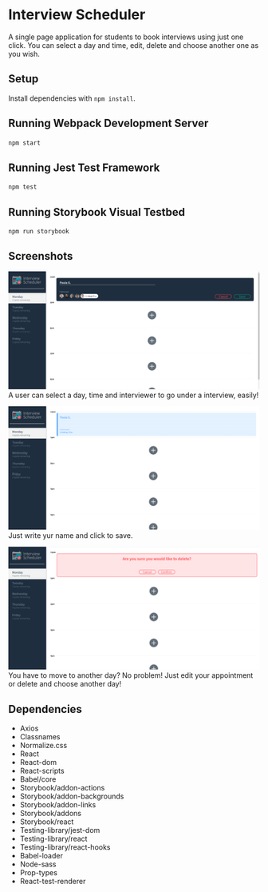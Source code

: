 # Interview Scheduler
A single page application for students to book interviews using just one click. You can select a day and time, edit, delete and choose another one as you wish.

## Setup

Install dependencies with `npm install`.

## Running Webpack Development Server

```sh
npm start
```

## Running Jest Test Framework

```sh
npm test
```

## Running Storybook Visual Testbed

```sh
npm run storybook
```
## Screenshots

![screenshot](https://github.com/ricardomoura1979/scheduler/blob/master/docs/select%20a%20day.png) 
A user can select a day, time and interviewer to go under a interview, easily!

![screenshot](https://github.com/ricardomoura1979/scheduler/blob/master/docs/insert%20name%20and%20click%20save.png)
Just write yur name and click to save.

![screenshot](https://github.com/ricardomoura1979/scheduler/blob/master/docs/delete%20and%20chose%20another%20day.png)
You have to move to another day? No problem! Just edit your appointment or delete and choose another day!

## Dependencies
- Axios
- Classnames
- Normalize.css
- React
- React-dom
- React-scripts
- Babel/core
- Storybook/addon-actions
- Storybook/addon-backgrounds
- Storybook/addon-links
- Storybook/addons
- Storybook/react
- Testing-library/jest-dom
- Testing-library/react
- Testing-library/react-hooks
- Babel-loader
- Node-sass
- Prop-types
- React-test-renderer
